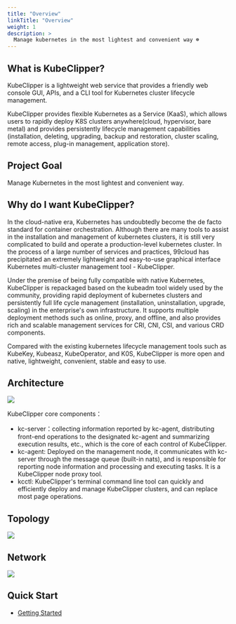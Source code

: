 ```yaml
---
title: "Overview"
linkTitle: "Overview"
weight: 1
description: >
  Manage kubernetes in the most lightest and convenient way ☸️
---
```


## What is KubeClipper?

KubeClipper is a lightweight web service that provides a friendly web console GUI, APIs, and a CLI tool for Kubernetes cluster lifecycle management.

KubeClipper provides flexible Kubernetes as a Service (KaaS), which allows users to rapidly deploy K8S clusters anywhere(cloud, hypervisor, bare metal) and provides persistently lifecycle management capabilities (installation, deleting, upgrading, backup and restoration, cluster scaling, remote access, plug-in management, application store).

## Project Goal

Manage Kubernetes in the most lightest and convenient way.

## Why do I want KubeClipper?

In the cloud-native era, Kubernetes has undoubtedly become the de facto standard for container orchestration. Although there are many tools to assist in the installation and management of kubernetes clusters, it is still very complicated to build and operate a production-level kubernetes cluster. In the process of a large number of services and practices, 99cloud has precipitated an extremely lightweight and easy-to-use graphical interface Kubernetes multi-cluster management tool - KubeClipper.

Under the premise of being fully compatible with native Kubernetes, KubeClipper is repackaged based on the kubeadm tool widely used by the community, providing rapid deployment of kubernetes clusters and persistently full life cycle management (installation, uninstallation, upgrade, scaling) in the enterprise's own infrastructure. It supports multiple deployment methods such as online, proxy, and offline, and also provides rich and scalable management services for CRI, CNI, CSI, and various CRD components.

Compared with the existing kubernetes lifecycle management tools such as KubeKey, Kubeasz, KubeOperator, and K0S, KubeClipper is more open and native, lightweight, convenient, stable and easy to use.

## Architecture

![](/images/docs-overview/kc-arch2.png)

KubeClipper core components：
* kc-server：collecting information reported by kc-agent, distributing front-end operations to the designated kc-agent and summarizing execution results, etc., which is the core of each control of KubeClipper.
* kc-agent: Deployed on the management node, it communicates with kc-server through the message queue (built-in nats), and is responsible for reporting node information and processing and executing tasks. It is a KubeClipper node proxy tool.
* kcctl: KubeClipper's terminal command line tool can quickly and efficiently deploy and manage KubeClipper clusters, and can replace most page operations.

## Topology

![](/images/docs-overview/kc-arch.png)

## Network

![](/images/docs-overview/kc-network.png)

## Quick Start

* [Getting Started](/en/docs/getting-started/)